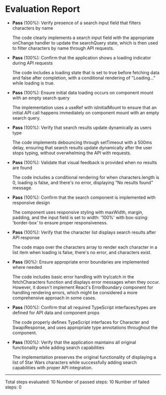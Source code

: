 # Evaluation Report

- **Pass** (100%): Verify presence of a search input field that filters characters by name
  
  The code clearly implements a search input field with the appropriate onChange handler to update the searchQuery state, which is then used to filter characters by name through API requests.

- **Pass** (100%): Confirm that the application shows a loading indicator during API requests
  
  The code includes a loading state that is set to true before fetching data and false after completion, with a conditional rendering of "Loading..." while loading is true.

- **Pass** (100%): Ensure initial data loading occurs on component mount with an empty search query
  
  The implementation uses a useRef with isInitialMount to ensure that an initial API call happens immediately on component mount with an empty search query.

- **Pass** (100%): Verify that search results update dynamically as users type
  
  The code implements debouncing through setTimeout with a 500ms delay, ensuring that search results update dynamically after the user stops typing, without overwhelming the API with requests.

- **Pass** (100%): Validate that visual feedback is provided when no results are found
  
  The code includes a conditional rendering for when characters.length is 0, loading is false, and there's no error, displaying "No results found" message.

- **Pass** (100%): Confirm that the search component is implemented with responsive design
  
  The component uses responsive styling with maxWidth, margin, padding, and the input field is set to width: '100%' with box-sizing: 'border-box' to ensure proper responsiveness.

- **Pass** (100%): Verify that the character list displays search results after API response
  
  The code maps over the characters array to render each character in a list item when loading is false, there's no error, and characters exist.

- **Pass** (90%): Ensure appropriate error boundaries are implemented where needed
  
  The code includes basic error handling with try/catch in the fetchCharacters function and displays error messages when they occur. However, it doesn't implement React's ErrorBoundary component for handling rendering errors, which might be considered a more comprehensive approach in some cases.

- **Pass** (100%): Confirm that all required TypeScript interfaces/types are defined for API data and component props
  
  The code properly defines TypeScript interfaces for Character and SwapiResponse, and uses appropriate type annotations throughout the component.

- **Pass** (100%): Verify that the application maintains all original functionality while adding search capabilities
  
  The implementation preserves the original functionality of displaying a list of Star Wars characters while successfully adding search capabilities with proper API integration.

---

Total steps evaluated: 10
Number of passed steps: 10
Number of failed steps: 0